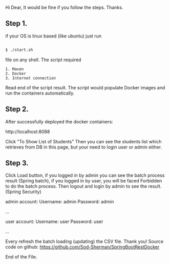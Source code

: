 Hi Dear,
It would be fine if you follow the steps.
Thanks.
  
## Step 1.

if your OS is linux based (like ubuntu) just run 

```bash 

$ ./start.sh
```
 
file on any shell.
The script required
 
    1. Maven
    2. Docker
    3. Internet connection
     
Read end of the script result. 
The script would populate Docker images and run the containers automatically.

## Step 2.

After successfully deployed the docker containers: 

http://localhost:8088

Click "To Show List of Students"
Then you can see the students list which retrieves from DB in this page,
but your need to login user or admin either.


## Step 3.

Click Load button, 
if you logged in by admin you can see 
the batch process result (Spring batch), 
if you logged in by user, you will be faced
Forbidden to do the batch process. 
Then logout and login by admin to see
the result. (Spring Security)



admin account:
    Username: admin 
    Password: admin

...
   
user account:
    Username: user 
    Password: user

...

Every refresh the batch loading (updating) the CSV file.
Thank you!
Source code on github:
https://github.com/Sod-Sherman/SpringBootRestDocker

End of the File.
